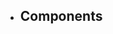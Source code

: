- ## Components

<div style="width:100%; height:500px;">
<div class="mxgraph" style="max-width:100%;border:1px solid transparent;" data-mxgraph="{&quot;highlight&quot;:&quot;#0000ff&quot;,&quot;lightbox&quot;:false,&quot;nav&quot;:true,&quot;resize&quot;:true,&quot;page&quot;:0,&quot;toolbar&quot;:&quot;pages zoom layers&quot;,&quot;edit&quot;:&quot;_blank&quot;,&quot;url&quot;:&quot;https://raw.githubusercontent.com/PoDeSy/geteven/master/test.drawio&quot;}"></div>

<div class="mxgraph" style="max-width:100%;border:1px solid transparent;" data-mxgraph="{&quot;highlight&quot;:&quot;#0000ff&quot;,&quot;lightbox&quot;:false,&quot;nav&quot;:true,&quot;resize&quot;:true,&quot;toolbar&quot;:&quot;zoom layers&quot;,&quot;edit&quot;:&quot;_blank&quot;,&quot;url&quot;:&quot;https://raw.githubusercontent.com/PoDeSy/geteven/master/test.drawio&quot;}"></div>
<script type="text/javascript" src="https://viewer.diagrams.net/embed2.js?&fetch=https%3A%2F%2Fraw.githubusercontent.com%2FPoDeSy%2Fgeteven%2Fmaster%2Ftest.drawio"></script>

<div class="mxgraph" style="border:1px solid transparent;" data-mxgraph="{&quot;highlight&quot;:&quot;#0000ff&quot;,&quot;lightbox&quot;:false,&quot;page&quot;:1,&quot;resize&quot;:true,&quot;toolbar&quot;:&quot;pages zoom layers&quot;,&quot;edit&quot;:&quot;_blank&quot;,&quot;url&quot;:&quot;https://drive.google.com/uc?id=1I3gu4nURfn3iIVzbuHd5g-c10zSPOr1O&amp;export=download&quot;}"></div>